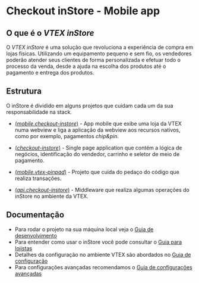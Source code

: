 # Checkout inStore - Mobile app

## O que é o *VTEX inStore*

  O *VTEX inStore* é uma solução que revoluciona a experiência de compra em lojas físicas. Utilizando um equipamento pequeno e sem fio, os vendedores poderão atender seus clientes de forma personalizada e efetuar todo o processo da venda, desde a ajuda na escolha dos produtos até o pagamento e entrega dos produtos.

## Estrutura
O inStore é dividido em alguns projetos que cuidam cada um da sua responsabilidade na stack.

  - [(*mobile.checkout-instore*)](https://github.com/vtex/mobile.checkout-instore) - App mobile que exibe uma loja da VTEX numa webview e liga a aplicação da webview aos recursos nativos, como por exemplo, pagamentos *chip&pin*.

  - [(*checkout-instore*)](https://github.com/vtex/checkout-instore) - Single page application que contém a lógica de negócios, identificação do vendedor, carrinho e seletor de meio de pagamento.

  - [(*mobile.vtex-pinpad*)](https://github.com/vtex/mobile.vtex-pinpad) - Projeto que cuida do pedaço do código que realiza transações.

  - [(*api.checkout-instore*)](https://github.com/vtex/api.checkout-instore) - Middleware que realiza algumas operações do inStore no ambiente da VTEX.

## Documentação

- Para rodar o projeto na sua máquina local veja o [Guia de desenvolvimento](https://github.com/vtex/checkout-instore/tree/master/DEVELOPMENT.md)
- Para entender como usar o inStore você pode consultar o [Guia para lojistas](https://github.com/vtex/mobile.checkout-instore/tree/master/docs/user-guide.md)
- Detalhes da configuração no ambiente VTEX são abordados no [Guia de configuração](https://github.com/vtex/mobile.checkout-instore/tree/master/docs/configuration-guide.md)
- Para configurações avançadas recomendamos o [Guia de configurações avançadas](https://github.com/vtex/mobile.checkout-instore/tree/master/docs/advanced-configuration-guide.md)
